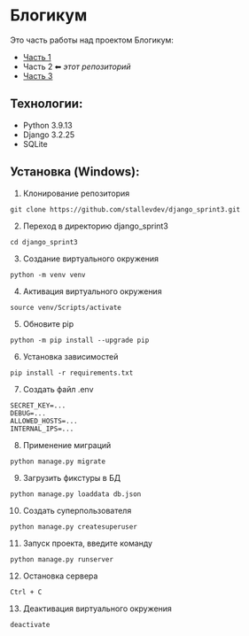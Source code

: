# Блогикум

Это часть работы над проектом Блогикум:

- [Часть 1](https://github.com/stallevdev/django_sprint1)
- Часть 2 ⬅ _этот репозиторий_
- [Часть 3](https://github.com/stallevdev/django_sprint4)

## Технологии:

- Python 3.9.13
- Django 3.2.25
- SQLite

## Установка (Windows):

1. Клонирование репозитория

```
git clone https://github.com/stallevdev/django_sprint3.git
```

2. Переход в директорию django_sprint3

```
cd django_sprint3
```

3. Создание виртуального окружения

```
python -m venv venv
```

4. Активация виртуального окружения

```
source venv/Scripts/activate
```

5. Обновите pip

```
python -m pip install --upgrade pip
```

6. Установка зависимостей

```
pip install -r requirements.txt
```

7. Создать файл .env

```
SECRET_KEY=...
DEBUG=...
ALLOWED_HOSTS=...
INTERNAL_IPS=...
```

8. Применение миграций

```
python manage.py migrate
```

9. Загрузить фикстуры в БД

```
python manage.py loaddata db.json
```

10. Создать суперпользователя

```
python manage.py createsuperuser
```

11. Запуск проекта, введите команду

```
python manage.py runserver
```

12. Остановка сервера

```
Ctrl + C
```

13. Деактивация виртуального окружения

```
deactivate
```
